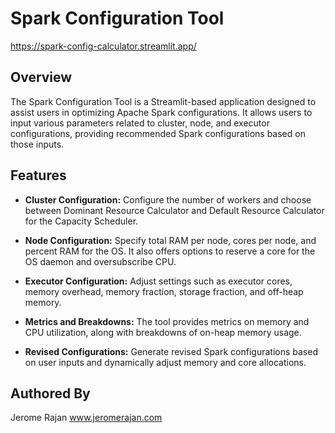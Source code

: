 # Spark Configuration Tool

https://spark-config-calculator.streamlit.app/

## Overview

The Spark Configuration Tool is a Streamlit-based application designed to assist users in optimizing Apache Spark configurations. It allows users to input various parameters related to cluster, node, and executor configurations, providing recommended Spark configurations based on those inputs.

## Features

- **Cluster Configuration:** Configure the number of workers and choose between Dominant Resource Calculator and Default Resource Calculator for the Capacity Scheduler.
  
- **Node Configuration:** Specify total RAM per node, cores per node, and percent RAM for the OS. It also offers options to reserve a core for the OS daemon and oversubscribe CPU.

- **Executor Configuration:** Adjust settings such as executor cores, memory overhead, memory fraction, storage fraction, and off-heap memory.

- **Metrics and Breakdowns:** The tool provides metrics on memory and CPU utilization, along with breakdowns of on-heap memory usage.

- **Revised Configurations:** Generate revised Spark configurations based on user inputs and dynamically adjust memory and core allocations.

## Authored By
Jerome Rajan
www.jeromerajan.com

